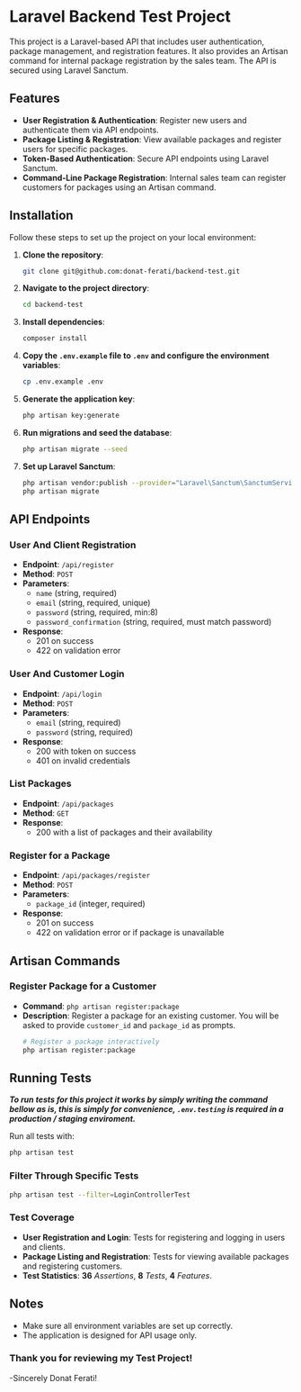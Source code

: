 # Laravel Backend Test Project

This project is a Laravel-based API that includes user authentication, package management, and registration features. It also provides an Artisan command for internal package registration by the sales team. The API is secured using Laravel Sanctum.

## Features

- **User Registration & Authentication**: Register new users and authenticate them via API endpoints.
- **Package Listing & Registration**: View available packages and register users for specific packages.
- **Token-Based Authentication**: Secure API endpoints using Laravel Sanctum.
- **Command-Line Package Registration**: Internal sales team can register customers for packages using an Artisan command.

## Installation

Follow these steps to set up the project on your local environment:

1. **Clone the repository**:
   ```bash
   git clone git@github.com:donat-ferati/backend-test.git
   ```

2. **Navigate to the project directory**:
   ```bash
   cd backend-test
   ```

3. **Install dependencies**:
   ```bash
   composer install
   ```

4. **Copy the `.env.example` file to `.env` and configure the environment variables**:
   ```bash
   cp .env.example .env
   ```

5. **Generate the application key**:
   ```bash
   php artisan key:generate
   ```

6. **Run migrations and seed the database**:
   ```bash
   php artisan migrate --seed
   ```

7. **Set up Laravel Sanctum**:
   ```bash
   php artisan vendor:publish --provider="Laravel\Sanctum\SanctumServiceProvider"
   php artisan migrate
   ```

## API Endpoints

### User And Client Registration
- **Endpoint**: `/api/register`
- **Method**: `POST`
- **Parameters**:
  - `name` (string, required)
  - `email` (string, required, unique)
  - `password` (string, required, min:8)
  - `password_confirmation` (string, required, must match password)
- **Response**:
  - 201 on success
  - 422 on validation error

### User And Customer Login
- **Endpoint**: `/api/login`
- **Method**: `POST`
- **Parameters**:
  - `email` (string, required)
  - `password` (string, required)
- **Response**:
  - 200 with token on success
  - 401 on invalid credentials

### List Packages
- **Endpoint**: `/api/packages`
- **Method**: `GET`
- **Response**:
  - 200 with a list of packages and their availability

### Register for a Package
- **Endpoint**: `/api/packages/register`
- **Method**: `POST`
- **Parameters**:
  - `package_id` (integer, required)
- **Response**:
  - 201 on success
  - 422 on validation error or if package is unavailable

## Artisan Commands

### Register Package for a Customer
- **Command**: `php artisan register:package`
- **Description**: Register a package for an existing customer. You will be asked to provide `customer_id` and `package_id` as prompts.
  ```bash
  # Register a package interactively
  php artisan register:package
  ```

## Running Tests

_**To run tests for this project it works by simply writing the command bellow as is, this is  simply for convenience, `.env.testing` is required in a production / staging enviroment.**_

Run all tests with:
```bash
php artisan test
```

### Filter Through Specific Tests
```bash
php artisan test --filter=LoginControllerTest
```


### Test Coverage
- **User Registration and Login**: Tests for registering and logging in users and clients.
- **Package Listing and Registration**: Tests for viewing available packages and registering customers.
- **Test Statistics**: **36** _Assertions_, **8** _Tests_, **4** _Features_.

## Notes

- Make sure all environment variables are set up correctly.
- The application is designed for API usage only.

### Thank you for reviewing my Test Project!

-Sincerely Donat Ferati!
